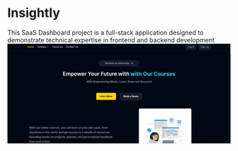 # Insightly
This SaaS Dashboard project is a full-stack application designed to demonstrate technical expertise in frontend and backend development
![Snapshot](https://raw.githubusercontent.com/nikki-05/Insightly/refs/heads/main/snapshot.png)
